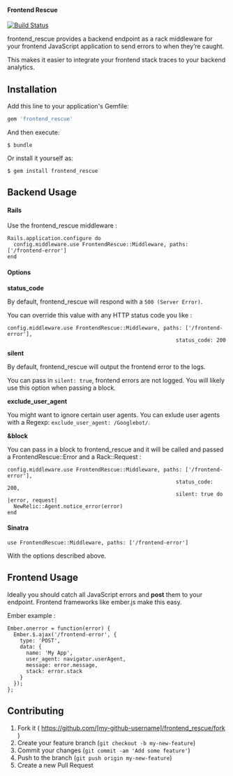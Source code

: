 #### Frontend Rescue

[![Build Status](https://travis-ci.org/jdurand/frontend_rescue.svg)](https://travis-ci.org/jdurand/frontend_rescue)

frontend_rescue provides a backend endpoint as a rack middleware for your frontend JavaScript application to send errors to when they’re caught.

This makes it easier to integrate your frontend stack traces to your backend analytics.

## Installation

Add this line to your application's Gemfile:

```ruby
gem 'frontend_rescue'
```

And then execute:

    $ bundle

Or install it yourself as:

    $ gem install frontend_rescue

## Backend Usage

#### Rails

Use the frontend_rescue middleware :

    Rails.application.configure do
      config.middleware.use FrontendRescue::Middleware, paths: ['/frontend-error']
    end

#### Options

**status_code**

By default, frontend_rescue will respond with a ```500 (Server Error)```.

You can override this value with any HTTP status code you like :

    config.middleware.use FrontendRescue::Middleware, paths: ['/frontend-error'],
                                                          status_code: 200

**silent**

By default, frontend_rescue will output the frontend error to the logs.

You can pass in ```silent: true```, frontend errors are not logged. You will likely use this option when passing a block.

**exclude_user_agent**

You might want to ignore certain user agents. You can exlude user agents with a Regexp: ```exclude_user_agent: /Googlebot/```.

**&block**

You can pass in a block to frontend_rescue and it will be called and passed a FrontendRescue::Error and a Rack::Request :

    config.middleware.use FrontendRescue::Middleware, paths: ['/frontend-error'],
                                                          status_code: 200,
                                                          silent: true do |error, request|
      NewRelic::Agent.notice_error(error)
    end


#### Sinatra

    use FrontendRescue::Middleware, paths: ['/frontend-error']

With the options described above.

## Frontend Usage

Ideally you should catch all JavaScript errors and **post** them to your endpoint. Frontend frameworks like ember.js make this easy.

Ember example :

    Ember.onerror = function(error) {
      Ember.$.ajax('/frontend-error', {
        type: 'POST',
        data: {
          name: 'My App',
          user_agent: navigator.userAgent,
          message: error.message,
          stack: error.stack
        }
      });
    };


## Contributing

1. Fork it ( https://github.com/[my-github-username]/frontend_rescue/fork )
2. Create your feature branch (`git checkout -b my-new-feature`)
3. Commit your changes (`git commit -am 'Add some feature'`)
4. Push to the branch (`git push origin my-new-feature`)
5. Create a new Pull Request
